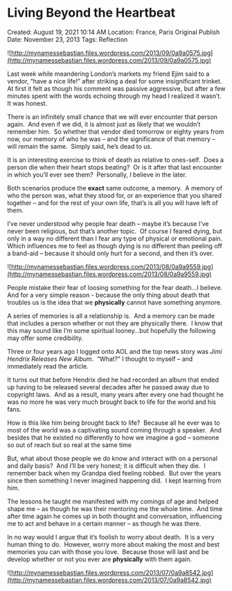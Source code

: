 # Living Beyond the Heartbeat

Created: August 19, 2021 10:14 AM
Location: France, Paris
Original Publish Date: November 23, 2013
Tags: Reflection

![http://mynamessebastian.files.wordpress.com/2013/09/0a9a0575.jpg](http://mynamessebastian.files.wordpress.com/2013/09/0a9a0575.jpg)

Last week while meandering London’s markets my friend Ejim said to a vendor, “have a nice life!” after striking a deal for some insignificant trinket.  At first it felt as though his comment was passive aggressive, but after a few minutes spent with the words echoing through my head I realized it wasn’t.  It was honest.

There is an infinitely small chance that we will ever encounter that person again.  And even if we did, it is almost just as likely that we wouldn’t remember him.  So whether that vendor died tomorrow or eighty years from now, our memory of who he was – and the significance of that memory – will remain the same.  Simply said, he’s dead to us.

It is an interesting exercise to think of death as relative to ones-self.  Does a person die when their heart stops beating?  Or is it after that last encounter in which you’ll ever see them?  Personally, I believe in the later.

Both scenarios produce the **exact** same outcome, a memory.  A memory of who the person was, what they stood for, or an experience that you shared together – and for the rest of your own life, that’s is all you will have left of them.

I’ve never understood why people fear death – maybe it’s because I’ve never been religious, but that’s another topic.  Of course I feared dying, but only in a way no different than I fear any type of physical or emotional pain.  Which influences me to feel as though dying is no different than peeling off a band-aid – because it should only hurt for a second, and then it’s over.

![http://mynamessebastian.files.wordpress.com/2013/08/0a9a9559.jpg](http://mynamessebastian.files.wordpress.com/2013/08/0a9a9559.jpg)

People mistake their fear of loosing something for the fear death…I believe.  And for a very simple reason - because the only thing about death that troubles us is the idea that we **physically** cannot have something anymore.

A series of memories is all a relationship is.  And a memory can be made that includes a person whether or not they are physically there.  I know that this may sound like I’m some spiritual looney…but hopefully the following may offer some credibility.

Three or four years ago I logged onto AOL and the top news story was *Jimi Hendrix Releases New Album*.  “What?” I thought to myself – and immediately read the article.

It turns out that before Hendrix died he had recorded an album that ended up having to be released several decades after he passed away due to copyright laws.  And as a result, many years after every one had thought he was no more he was very much brought back to life for the world and his fans.

How is this like him being brought back to life?  Because all he ever was to most of the world was a captivating sound coming through a speaker.  And besides that he existed no differently to how we imagine a god – someone so out of reach but so real at the same time

But, what about those people we do know and interact with on a personal and daily basis?  And I’ll be very honest; it is difficult when they die.  I remember back when my Grandpa died feeling robbed.  But over the years since then something I never imagined happening did.  I kept learning from him.

The lessons he taught me manifested with my comings of age and helped shape me – as though he was their mentoring me the whole time.  And time after time again he comes up in both thought and conversation, influencing me to act and behave in a certain manner – as though he was there.

In no way would I argue that it’s foolish to worry about death.  It is a very human thing to do.  However, worry more about making the most and best memories you can with those you love.  Because those will last and be develop whether or not you ever are **physically** with them again.

![http://mynamessebastian.files.wordpress.com/2013/07/0a9a8542.jpg](http://mynamessebastian.files.wordpress.com/2013/07/0a9a8542.jpg)